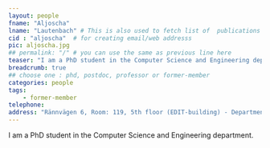```yaml
---
layout: people
fname: "Aljoscha"
lname: "Lautenbach" # This is also used to fetch list of  publications
cid : "aljoscha"  # for creating email/web addresss
pic: aljoscha.jpg
## permalink: "/" # you can use the same as previous line here
teaser: "I am a PhD student in the Computer Science and Engineering department."
breadcrumb: true
## choose one : phd, postdoc, professor or former-member
categories: people
tags:
    - former-member
telephone: 
address: "Rännvägen 6, Room: 119, 5th floor (EDIT-building) - Department of Computer Science and Engineering, Chalmers University of Technology, 412-96, Gothenburg, Sweden"
---
```

I am a PhD student in the Computer Science and Engineering department.
